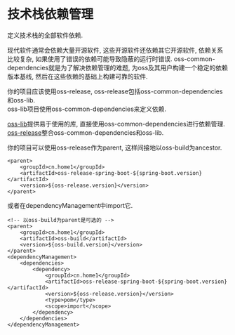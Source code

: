 
# 技术栈依赖管理

定义技术栈的全部软件依赖.  

现代软件通常会依赖大量开源软件, 这些开源软件还依赖其它开源软件, 依赖关系比较复杂, 如果使用了错误的依赖可能导致隐蔽的运行时错误.
oss-common-dependencies就是为了解决依赖管理的难题, 为oss及其用户构建一个稳定的依赖版本基线, 然后在这些依赖的基础上构建可靠的软件.  

你的项目应该使用oss-release, oss-release包括oss-common-dependencies和oss-lib.  
oss-lib项目使用oss-common-dependencies来定义依赖.  

[oss-lib](http://github.com/home1-oss/oss-lib)提供易于使用的库, 直接使用oss-common-dependencies进行依赖管理.  
[oss-release](http://github.com/home1-oss/oss-release)整合oss-common-dependencies和oss-lib.  


你的项目可以使用oss-release作为parent, 这样间接地以oss-build为ancestor.

    <parent>
        <groupId>cn.home1</groupId>
        <artifactId>oss-release-spring-boot-${spring-boot.version}</artifactId>
        <version>${oss-release.version}</version>
    </parent>

或者在dependencyManagement中import它.

    <!-- 以oss-build为parent是可选的 -->
    <parent>
        <groupId>cn.home1</groupId>
        <artifactId>oss-build</artifactId>
        <version>${oss-build.version}</version>
    </parent>
    <dependencyManagement>
        <dependencies>
            <dependency>
                <groupId>cn.home1</groupId>
                <artifactId>oss-release-spring-boot-${spring-boot.version}</artifactId>
                <version>${oss-release.version}</version>
                <type>pom</type>
                <scope>import</scope>
            </dependency>
        </dependencies>
    </dependencyManagement>
